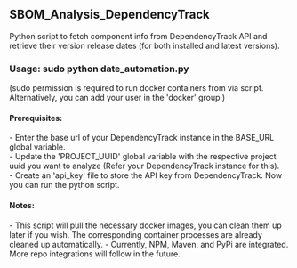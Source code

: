 ## SBOM_Analysis_DependencyTrack
Python script to fetch component info from DependencyTrack API and retrieve their version release dates (for both installed and latest versions).

### Usage: sudo python date_automation.py

(sudo permission is required to run docker containers from via script. Alternatively, you can add your user in the 'docker' group.)

#### Prerequisites: 

\- Enter the base url of your DependencyTrack instance in the BASE\_URL global variable.<br>
\- Update the 'PROJECT\_UUID' global variable with the respective project uuid you want to analyze (Refer your DependencyTrack instance for this).<br>
\- Create an 'api_key' file to store the API key from DependencyTrack. Now you can run the python script.

#### Notes:

\- This script will pull the necessary docker images, you can clean them up later if you wish. The corresponding container processes are already cleaned up automatically. 
\- Currently, NPM, Maven, and PyPi are integrated. More repo integrations will follow in the future.
